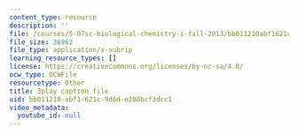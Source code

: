 ```yaml
---
content_type: resource
description: ''
file: /courses/5-07sc-biological-chemistry-i-fall-2013/bb011210abf1621c9d6de288bcf3dcc1_56vQ0S2eAjw.srt
file_size: 36962
file_type: application/x-subrip
learning_resource_types: []
license: https://creativecommons.org/licenses/by-nc-sa/4.0/
ocw_type: OCWFile
resourcetype: Other
title: 3play caption file
uid: bb011210-abf1-621c-9d6d-e288bcf3dcc1
video_metadata:
  youtube_id: null
---
```

